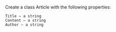 Create a class Article with the following properties:

	Title – a string
	Content – a string
	Author – a string

